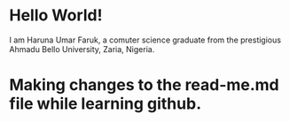 # Hello World!
I am Haruna Umar Faruk, a comuter science graduate from the prestigious Ahmadu Bello University, Zaria, Nigeria.
# Making changes to the read-me.md file while learning github.
